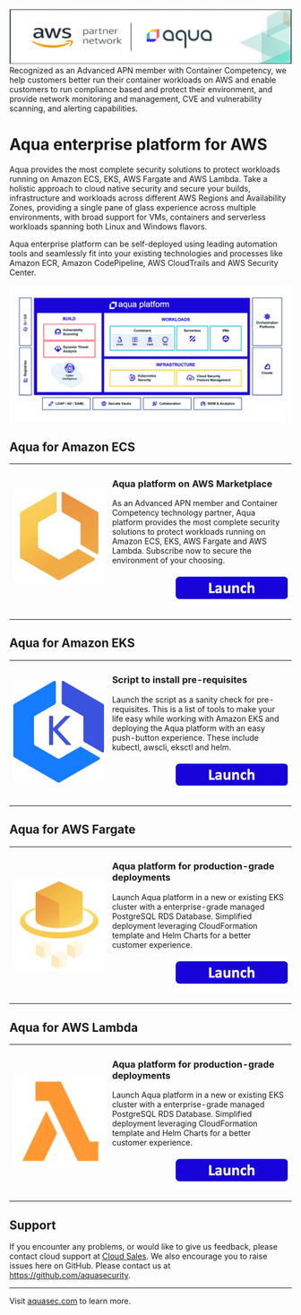 <a href="#"><img src="https://github.com/aquasecurity/marketplaces/blob/master/aws/images/aqua-header.png"/></a>
Recognized as an Advanced APN member with Container Competency, we help customers better run their container workloads on AWS and enable customers to run compliance based and protect their environment, and provide network monitoring and management, CVE and vulnerability scanning, and alerting capabilities.

# Aqua enterprise platform for AWS
Aqua provides the most complete security solutions to protect workloads running on Amazon ECS, EKS, AWS Fargate and AWS Lambda. Take a holistic approach to cloud native security and secure your builds, infrastructure and workloads across different AWS Regions and Availability Zones, providing a single pane of glass experience across multiple environments, with broad support for VMs, containers and serverless workloads spanning both Linux and Windows flavors.

Aqua enterprise platform can be self-deployed using leading automation tools and seamlessly fit into your existing technologies and processes like Amazon ECR, Amazon CodePipeline, AWS CloudTrails and AWS Security Center.

![Aqua platform](https://github.com/aquasecurity/marketplaces/blob/master/aws/images/aqua-platform.png)

## Aqua for Amazon ECS

<table>
	<tr>
		<td width="35%"><a href="https://github.com/aquasecurity/marketplaces/blob/master/aws/docs/ecs/README.md"><img src="https://github.com/aquasecurity/marketplaces/blob/master/aws/images/ecs-logo.png" /></a></p></td>
		<td>
			<h3>Aqua platform on AWS Marketplace</h3>
			<p>As an Advanced APN member and Container Competency technology partner, Aqua platform provides the most complete security solutions to protect workloads running on Amazon ECS, EKS, AWS Fargate and AWS Lambda. Subscribe now to secure the environment of your choosing.
			</p>
			<p align="right"><a href="https://github.com/aquasecurity/marketplaces/blob/master/aws/docs/ecs/README.md"><img src="https://github.com/aquasecurity/marketplaces/blob/master/images/launch-logo.png" width="200" /></a></p>
		</td>
	</tr> 
</table>

## Aqua for Amazon EKS
<table>
	<tr>
		<td width="35%"><img src="https://github.com/aquasecurity/marketplaces/blob/master/aws/images/aws-amazon-eks.svg" /></a></td>
		<td>
			<h3>Script to install pre-requisites</h3>
			<p>Launch the script as a sanity check for pre-requisites. This is a list of tools to make your life easy while working with Amazon EKS and deploying the Aqua platform with an easy push-button experience. These include kubectl, awscli, eksctl and helm.
			</p>
			<p align="right"><a href="https://github.com/aquasecurity/marketplaces/blob/master/aws/docs/eks/README.md"><img src="https://github.com/aquasecurity/marketplaces/blob/master/images/launch-logo.png" width="200" /></a>
		</td>
	</tr>
</table>

## Aqua for AWS Fargate
<table>
	<tr>
		<td width="35%"><p align="center"><a href="https://github.com/aquasecurity/marketplaces/blob/master/aws/docs/fargate/README.md"><img src="https://github.com/aquasecurity/marketplaces/blob/master/aws/images/fargate-logo.png" /></a></p></td>
		<td>
			<h3>Aqua platform for production-grade deployments</h3>
			<p>Launch Aqua platform in a new or existing EKS cluster with a enterprise-grade managed PostgreSQL RDS Database. Simplified deployment leveraging CloudFormation template and Helm Charts for a better customer experience. </p>
			<p align="right"><a href="https://github.com/aquasecurity/marketplaces/blob/master/aws/docs/fargate/README.md"><img src="https://github.com/aquasecurity/marketplaces/blob/master/images/launch-logo.png" width="200" /></a></p>
		</td>
	</tr>
</table>

## Aqua for AWS Lambda
<table>
	<tr>
		<td width="35%"><p align="center"><a href="https://github.com/aquasecurity/marketplaces/blob/master/aws/docs/lambda/README.md"><img src="https://github.com/aquasecurity/marketplaces/blob/master/aws/images/lambda-logo.png" /></a></p></td>
		<td>
			<h3>Aqua platform for production-grade deployments</h3>
			<p>Launch Aqua platform in a new or existing EKS cluster with a enterprise-grade managed PostgreSQL RDS Database. Simplified deployment leveraging CloudFormation template and Helm Charts for a better customer experience. </p>
			<p align="right"><a href="https://github.com/aquasecurity/marketplaces/blob/master/aws/docs/lambda/README.md"><img src="https://github.com/aquasecurity/marketplaces/blob/master/images/launch-logo.png" width="200" /></a></p>
		</td>
	</tr>
</table>

## Support
If you encounter any problems, or would like to give us feedback, please contact cloud support at [Cloud Sales](mailto:cloudsupport@aquasec.com). We also encourage you to raise issues here on GitHub. Please contact us at https://github.com/aquasecurity.

---
Visit [aquasec.com](https://www.aquasec.com/) to learn more.